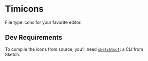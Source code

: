 # Timicons

File type icons for your favorite editor.

## Dev Requirements

To compile the icons from source, you'll need [`sketchtool`](https://developer.sketch.com/cli/): a CLI from Sketch.
